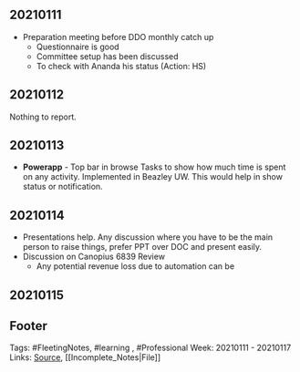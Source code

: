 ## 20210111
- Preparation meeting before DDO monthly catch up
	- Questionnaire is good
	- Committee setup has been discussed
	- To check with Ananda his status (Action: HS)

## 20210112
 Nothing to report.

## 20210113
- **Powerapp** - Top bar in browse Tasks to show how much time is spent on any activity. Implemented in Beazley UW. This would help in  show status or notification.

## 20210114
- Presentations help. Any discussion where you have to be the main person to raise things, prefer PPT over DOC and present easily.
- Discussion on Canopius 6839 Review 
	- Any potential revenue loss due to automation can be 

## 20210115



## Footer

Tags: #FleetingNotes, #learning , #Professional
Week: 20210111 - 20210117
Links: 
[Source](template.md), [[Incomplete_Notes|File]]

<!--
Comment - 
-->
<!--stackedit_data:
eyJoaXN0b3J5IjpbLTEzOTQ4MzAxNDcsLTE3MjQ5MDY1ODQsLT
E1Mjc1NDgxNDBdfQ==
-->